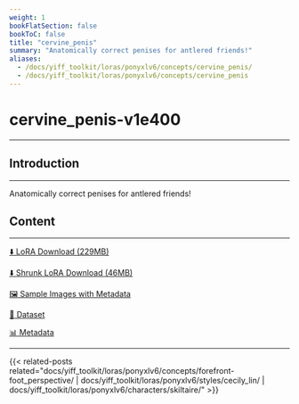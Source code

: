 ```yaml
---
weight: 1
bookFlatSection: false
bookToC: false
title: "cervine_penis"
summary: "Anatomically correct penises for antlered friends!"
aliases:
  - /docs/yiff_toolkit/loras/ponyxlv6/concepts/cervine_penis/
  - /docs/yiff_toolkit/loras/ponyxlv6/concepts/cervine_penis
---
```


<!--markdownlint-disable MD025 MD033 -->

# cervine_penis-v1e400

---

## Introduction

---

Anatomically correct penises for antlered friends!

## Content

---

[⬇️ LoRA Download (229MB)](https://huggingface.co/rakki194/yt/resolve/main/ponyxl_loras/cervine_penis-v1e400.safetensors?download=true)

[⬇️ Shrunk LoRA Download (46MB)](https://huggingface.co/rakki194/yt/resolve/main/ponyxl_loras_shrunk_2/cervine_penis-v1e400_frockpt1_th-3.55.safetensors?download=true)

[🖼️ Sample Images with Metadata](https://huggingface.co/k4d3/yiff_toolkit/tree/main/static/{})

[📐 Dataset](https://huggingface.co/datasets/k4d3/furry/tree/main/cervine_penis)

[📊 Metadata](https://huggingface.co/k4d3/yiff_toolkit/raw/main/ponyxl_loras/cervine_penis-v1e400.json)

---

<!--
HUGO_SEARCH_EXCLUDE_START
-->
{{< related-posts related="docs/yiff_toolkit/loras/ponyxlv6/concepts/forefront-foot_perspective/ | docs/yiff_toolkit/loras/ponyxlv6/styles/cecily_lin/ | docs/yiff_toolkit/loras/ponyxlv6/characters/skiltaire/" >}}
<!--
HUGO_SEARCH_EXCLUDE_END
-->
